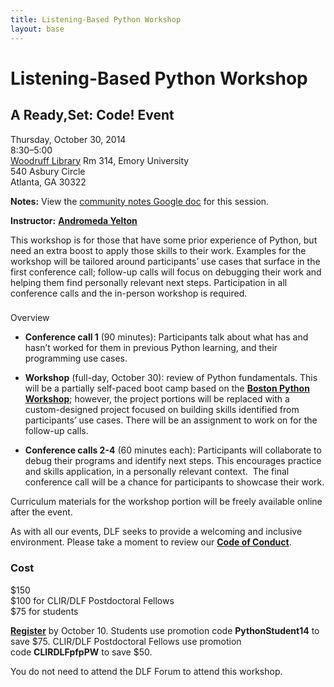 ```yaml
---
title: Listening-Based Python Workshop
layout: base
---
```


Listening-Based Python Workshop
===============================

A Ready,Set: Code! Event
------------------------

Thursday, October 30, 2014  
8:30–5:00  
[Woodruff Library](http://web.library.emory.edu/) Rm 314, Emory University  
540 Asbury Circle  
Atlanta, GA 30322

**Notes:** View the [community notes Google doc](https://docs.google.com/document/d/1smXNTRiH0K2fo7gUPzZR65pAL3ogGZfD4GAUrG5Ij8M/ "Listening-Based Python Workshop - community notes") for this session.

**Instructor:** **[Andromeda Yelton](http://www.diglib.org/andromeda-yelton/)**

This workshop is for those that have some prior experience of Python, but need an extra boost to apply those skills to their work. Examples for the workshop will be tailored around participants’ use cases that surface in the first conference call; follow-up calls will focus on debugging their work and helping them find personally relevant next steps. Participation in all conference calls and the in-person workshop is required.

### 

Overview

*   **Conference call 1** (90 minutes): Participants talk about what has and hasn’t worked for them in previous Python learning, and their programming use cases.

*   **Workshop** (full-day, October 30): review of Python fundamentals. This will be a partially self-paced boot camp based on the **[Boston Python Workshop](http://bostonpythonworkshop.com/)**; however, the project portions will be replaced with a custom-designed project focused on building skills identified from participants’ use cases. There will be an assignment to work on for the follow-up calls.

*   **Conference calls 2-4** (60 minutes each): Participants will collaborate to debug their programs and identify next steps. This encourages practice and skills application, in a personally relevant context.  The final conference call will be a chance for participants to showcase their work.

Curriculum materials for the workshop portion will be freely available online after the event.

As with all our events, DLF seeks to provide a welcoming and inclusive environment. Please take a moment to review our **[Code of Conduct](http://www.diglib.org/about/code-of-conduct/)**.

### Cost

$150  
$100 for CLIR/DLF Postdoctoral Fellows  
$75 for students

[**Register**](https://web.archive.org/web/20141020045645/http://www.eventbrite.com/e/2014-dlf-forum-registration-6709352855) by October 10. Students use promotion code **PythonStudent14** to save $75. CLIR/DLF Postdoctoral Fellows use promotion code **CLIRDLFpfpPW** to save $50.

You do not need to attend the DLF Forum to attend this workshop.